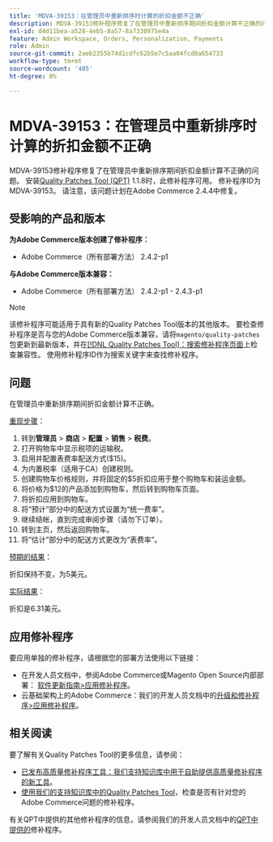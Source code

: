 ```yaml
---
title: 'MDVA-39153：在管理员中重新排序时计算的折扣金额不正确'
description: MDVA-39153修补程序修复了在管理员中重新排序期间折扣金额计算不正确的问题。 安装[Quality Patches Tool (QPT)](/help/announcements/adobe-commerce-announcements/magento-quality-patches-released-new-tool-to-self-serve-quality-patches.md) 1.1.8后，即可使用此修补程序。 修补程序ID为MDVA-39153。 请注意，该问题计划在Adobe Commerce 2.4.4中修复。
exl-id: d4d11bea-a528-4eb5-8a57-8a7330975e4a
feature: Admin Workspace, Orders, Personalization, Payments
role: Admin
source-git-commit: 2aeb2355b74d1cdfc62b5e7c5aa04fcd0a654733
workflow-type: tm+mt
source-wordcount: '485'
ht-degree: 0%

---
```


# MDVA-39153：在管理员中重新排序时计算的折扣金额不正确

MDVA-39153修补程序修复了在管理员中重新排序期间折扣金额计算不正确的问题。 安装[Quality Patches Tool (QPT)](/help/announcements/adobe-commerce-announcements/magento-quality-patches-released-new-tool-to-self-serve-quality-patches.md) 1.1.8时，此修补程序可用。 修补程序ID为MDVA-39153。 请注意，该问题计划在Adobe Commerce 2.4.4中修复。

## 受影响的产品和版本

**为Adobe Commerce版本创建了修补程序：**

* Adobe Commerce（所有部署方法） 2.4.2-p1

**与Adobe Commerce版本兼容：**

* Adobe Commerce（所有部署方法） 2.4.2-p1 - 2.4.3-p1

>[!NOTE]
>
>该修补程序可能适用于具有新的Quality Patches Tool版本的其他版本。 要检查修补程序是否与您的Adobe Commerce版本兼容，请将`magento/quality-patches`包更新到最新版本，并在[[!DNL Quality Patches Tool]：搜索修补程序页面](https://experienceleague.adobe.com/tools/commerce-quality-patches/index.html)上检查兼容性。 使用修补程序ID作为搜索关键字来查找修补程序。

## 问题

在管理员中重新排序期间折扣金额计算不正确。

<u>重现步骤</u>：

1. 转到&#x200B;**管理员** > **商店** > **配置** > **销售** > **税费**。
1. 打开购物车中显示税项的运输税。
1. 启用并配置表费率配送方式($15)。
1. 为内置税率（适用于CA）创建税则。
1. 创建购物车价格规则，并将固定的$5折扣应用于整个购物车和装运金额。
1. 将价格为$12的产品添加到购物车，然后转到购物车页面。
1. 将折扣应用到购物车。
1. 将“预计”部分中的配送方式设置为“统一费率”。
1. 继续结帐，直到完成审阅步骤（请勿下订单）。
1. 转到主页，然后返回购物车。
1. 将“估计”部分中的配送方式更改为“表费率”。

<u>预期的结果</u>：

折扣保持不变，为5美元。

<u>实际结果</u>：

折扣是6.31美元。

## 应用修补程序

要应用单独的修补程序，请根据您的部署方法使用以下链接：

* 在开发人员文档中，参阅Adobe Commerce或Magento Open Source内部部署： [软件更新指南>应用修补程序](https://experienceleague.adobe.com/en/docs/commerce-operations/tools/quality-patches-tool/usage)。
* 云基础架构上的Adobe Commerce：我们的开发人员文档中的[升级和修补程序>应用修补程序](https://experienceleague.adobe.com/en/docs/commerce-cloud-service/user-guide/develop/upgrade/apply-patches)。

## 相关阅读

要了解有关Quality Patches Tool的更多信息，请参阅：

* [已发布高质量修补程序工具：我们支持知识库中用于自助提供高质量修补程序的新工具](/help/announcements/adobe-commerce-announcements/magento-quality-patches-released-new-tool-to-self-serve-quality-patches.md)。
* [使用我们的支持知识库中的Quality Patches Tool](/help/support-tools/patches-available-in-qpt-tool/check-patch-for-magento-issue-with-magento-quality-patches.md)，检查是否有针对您的Adobe Commerce问题的修补程序。

有关QPT中提供的其他修补程序的信息，请参阅我们的开发人员文档中的[QPT中提供的](https://experienceleague.adobe.com/tools/commerce-quality-patches/index.html)修补程序。
